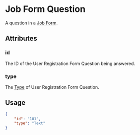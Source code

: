 # Job Form Question <Badge text="object" vertical="middle" />
A question in a [Job Form](./np-forms).

## Attributes
### id <Badge text="string" vertical="middle" />
The ID of the User Registration Form Question being answered.

### type <Badge text="string" vertical="middle" />
The [Type](./np-question-type) of User Registration Form Question.

## Usage
``` json
{
    "id": "101",
    "type": "Text"
}
```